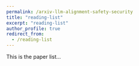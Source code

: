 ```yaml
---
permalink: /arxiv-llm-alignment-safety-security
title: "reading-list"
excerpt: "reading-list"
author_profile: true
redirect_from: 
  - /reading-list
---
```




This is the paper list...